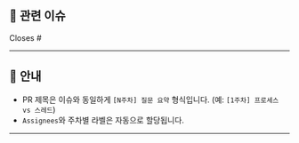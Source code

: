 ## 🐛 관련 이슈
<!-- 닫을 이슈 번호를 적어주세요. 예: Closes #12 -->
Closes #

---

## 📢 안내
- PR 제목은 이슈와 동일하게 `[N주차] 질문 요약` 형식입니다. (예: `[1주차] 프로세스 vs 스레드`)
- `Assignees`와 주차별 라벨은 자동으로 할당됩니다.

---
